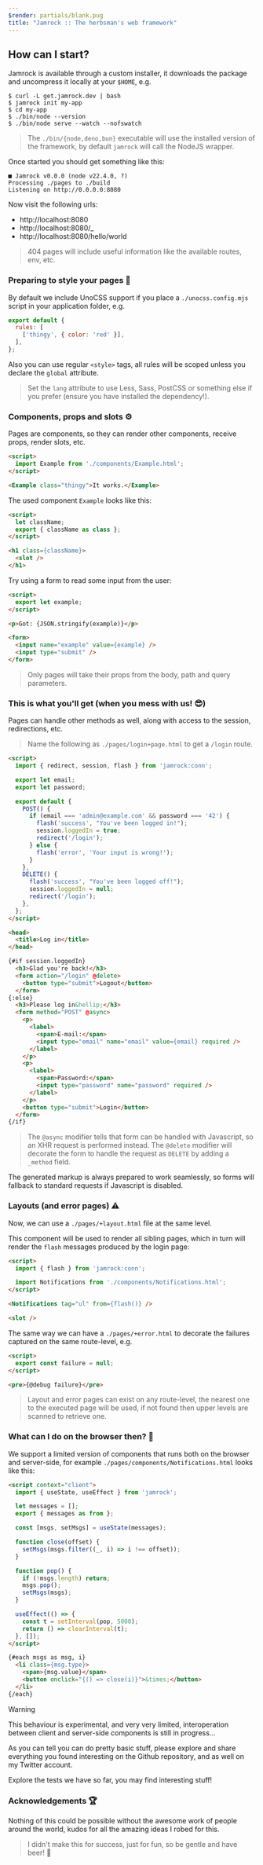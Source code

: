 ```yaml
---
$render: partials/blank.pug
title: "Jamrock :: The herbsman's web framework"
---
```


## How can I start?

Jamrock is available through a custom installer,
it downloads the package and uncompress it locally at your `$HOME`, e.g.

```shell
$ curl -L get.jamrock.dev | bash
$ jamrock init my-app
$ cd my-app
$ ./bin/node --version
$ ./bin/node serve --watch --nofswatch
```

> The `./bin/{node,deno,bun}` executable will use the installed version of the framework,
> by default `jamrock` will call the NodeJS wrapper.

Once started you should get something like this:

```text
■ Jamrock v0.0.0 (node v22.4.0, ?)
Processing ./pages to ./build
Listening on http://0.0.0.0:8080
```

Now visit the following urls:

- http://localhost:8080
- http://localhost:8080/_
- http://localhost:8080/hello/world

> 404 pages will include useful information like the available routes, env, etc.

### Preparing to style your pages 💅

By default we include UnoCSS support if you place a `./unocss.config.mjs` script in your application folder, e.g.

```js
export default {
  rules: [
    ['thingy', { color: 'red' }],
  ],
};
```

Also you can use regular `<style>` tags, all rules will be scoped unless you declare the `global` attribute.

> Set the `lang` attribute to use Less, Sass, PostCSS or something else if you prefer (ensure you have installed the dependency!).

### Components, props and slots ⚙️

Pages are components, so they can render other components, receive props, render slots, etc.

```html
<script>
  import Example from './components/Example.html';
</script>

<Example class="thingy">It works.</Example>
```

The used component `Example` looks like this:

```html
<script>
  let className;
  export { className as class };
</script>

<h1 class={className}>
  <slot />
</h1>
```

Try using a form to read some input from the user:

```html
<script>
  export let example;
</script>

<p>Got: {JSON.stringify(example)}</p>

<form>
  <input name="example" value={example} />
  <input type="submit" />
</form>
```

> Only pages will take their props from the body, path and query parameters.

### This is what you'll get (when you mess with us! 😎)

Pages can handle other methods as well, along with access to the session, redirections, etc.

> Name the following as `./pages/login+page.html` to get a `/login` route.

```html
<script>
  import { redirect, session, flash } from 'jamrock:conn';

  export let email;
  export let password;

  export default {
    POST() {
      if (email === 'admin@example.com' && password === '42') {
        flash('success', "You've been logged in!");
        session.loggedIn = true;
        redirect('/login');
      } else {
        flash('error', 'Your input is wrong!');
      }
    },
    DELETE() {
      flash('success', "You've been logged off!");
      session.loggedIn = null;
      redirect('/login');
    },
  };
</script>

<head>
  <title>Log in</title>
</head>

{#if session.loggedIn}
  <h3>Glad you're back!</h3>
  <form action="/login" @delete>
    <button type="submit">Logout</button>
  </form>
{:else}
  <h3>Please log in&hellip;</h3>
  <form method="POST" @async>
    <p>
      <label>
        <span>E-mail:</span>
        <input type="email" name="email" value={email} required />
      </label>
    </p>
    <p>
      <label>
        <span>Password:</span>
        <input type="password" name="password" required />
      </label>
    </p>
    <button type="submit">Login</button>
  </form>
{/if}
```

> The `@async` modifier tells that form can be handled with Javascript, so an XHR request is performed instead.
> The `@delete` modifier will decorate the form to handle the request as `DELETE` by adding a `_method` field.

The generated markup is always prepared to work seamlessly, so forms will fallback to standard requests if Javascript is disabled.

### Layouts (and error pages) ⚠️

Now, we can use a `./pages/+layout.html` file at the same level.

This component will be used to render all sibling pages, which in turn will render the `flash` messages produced by the login page:

```html
<script>
  import { flash } from 'jamrock:conn';

  import Notifications from './components/Notifications.html';
</script>

<Notifications tag="ul" from={flash()} />

<slot />
```

The same way we can have a `./pages/+error.html` to decorate the failures captured on the same route-level, e.g.

```html
<script>
  export const failure = null;
</script>

<pre>{@debug failure}</pre>
```

> Layout and error pages can exist on any route-level, the nearest one to the executed page will be used, if not found then upper levels are scanned to retrieve one.

### What can I do on the browser then? 🤔

We support a limited version of components that runs both on the browser and server-side,
for example `./pages/components/Notifications.html` looks like this:

```html
<script context="client">
  import { useState, useEffect } from 'jamrock';

  let messages = [];
  export { messages as from };

  const [msgs, setMsgs] = useState(messages);

  function close(offset) {
    setMsgs(msgs.filter((_, i) => i !== offset));
  }

  function pop() {
    if (!msgs.length) return;
    msgs.pop();
    setMsgs(msgs);
  }

  useEffect(() => {
    const t = setInterval(pop, 5000);
    return () => clearInterval(t);
  }, []);
</script>

{#each msgs as msg, i}
  <li class={msg.type}>
    <span>{msg.value}</span>
    <button onclick="{() => close(i)}">&times;</button>
  </li>
{/each}
```

> [!WARNING]
> This behaviour is experimental, and very very limited, interoperation between client and server-side components is still in progress...

As you can tell you can do pretty basic stuff, please explore and share everything you found interesting on the Github repository, and as well on my Twitter account.

Explore the tests we have so far, you may find interesting stuff!

### Acknowledgements 🏆

Nothing of this could be possible without the awesome work of people around the world,
kudos for all the amazing ideas I robed for this.

> I didn't make this for success, just for fun, so be gentle and have beer! 🍻
